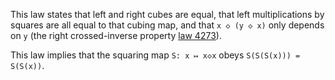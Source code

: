 This law states that left and right cubes are equal, that left multiplications by squares are all equal to that cubing map, and that `x ◇ (y ◇ x)` only depends on `y` (the right crossed-inverse property [law 4273](https://teorth.github.io/equational_theories/implications/?4273)).

This law implies that the squaring map `S: x ↦ x◇x` obeys `S(S(S(x))) = S(S(x))`.
